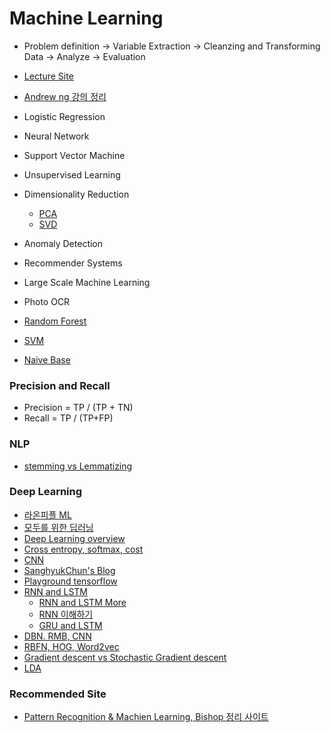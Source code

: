 # Machine Learning

* Problem definition -> Variable Extraction -> Cleanzing and Transforming Data -> Analyze -> Evaluation

* [Lecture Site](https://wikidocs.net/book/587)
* [Andrew ng 강의 정리](https://www.slideshare.net/freepsw/coursera-machine-learning-by-andrew-ng)
* Logistic Regression
* Neural Network
* Support Vector Machine
* Unsupervised Learning
* Dimensionality Reduction
  * [PCA](https://ratsgo.github.io/machine%20learning/2017/04/24/PCA/)
  * [SVD](https://ratsgo.github.io/from%20frequency%20to%20semantics/2017/04/06/pcasvdlsa/)
* Anomaly Detection
* Recommender Systems
* Large Scale Machine Learning
* Photo OCR 
* [Random Forest](https://medium.com/@deepvalidation/title-3b0e263605de)
* [SVM](https://towardsdatascience.com/support-vector-machine-vs-logistic-regression-94cc2975433f)

* [Naive Base](http://sherry-data.tistory.com/16?category=762870)


### Precision and Recall
* Precision = TP / \(TP + TN\)
* Recall = TP  /  \(TP+FP\)

### NLP
* [stemming vs Lemmatizing](http://blog.naver.com/PostView.nhn?blogId=vangarang&logNo=220963244354)

### Deep Learning
* [라온피플 ML](https://m.blog.naver.com/laonple/220571820368)
* [모두를 위한 딥러닝](https://hunkim.github.io/ml/)
* [Deep Learning overview](https://arxiv.org/pdf/1404.7828v4.pdf)
* [Cross entropy, softmax, cost](http://neuralnetworksanddeeplearning.com/chap3.html)
* [CNN](http://ufldl.stanford.edu/tutorial/supervised/ConvolutionalNeuralNetwork/)
* [SanghyukChun's Blog](http://sanghyukchun.github.io/archives/)
* [Playground tensorflow](https://playground.tensorflow.org/#activation=tanh&batchSize=10&dataset=circle&regDataset=reg-plane&learningRate=0.03&regularizationRate=0&noise=0&networkShape=4,2&seed=0.13675&showTestData=false&discretize=false&percTrainData=50&x=true&y=true&xTimesY=false&xSquared=false&ySquared=false&cosX=false&sinX=false&cosY=false&sinY=false&collectStats=false&problem=classification&initZero=false&hideText=false)
* [RNN and LSTM](https://ratsgo.github.io/natural%20language%20processing/2017/03/09/rnnlstm/)
  * [RNN and LSTM More](https://dreamgonfly.github.io/rnn/2017/09/04/understanding-rnn.html)
  * [RNN 이해하기](https://dreamgonfly.github.io/rnn/2017/09/04/understanding-rnn.html)
  * [GRU and LSTM](https://aikorea.org/blog/rnn-tutorial-4/)
* [DBN. RMB, CNN](http://sanghyukchun.github.io/75/)
* [RBFN, HOG, Word2vec](http://mccormickml.com/tutorials/)
* [Gradient descent vs Stochastic Gradient descent](http://everyday-deeplearning.tistory.com/entry/SGD-Stochastic-Gradient-Descent-%ED%99%95%EB%A5%A0%EC%A0%81-%EA%B2%BD%EC%82%AC%ED%95%98%EA%B0%95%EB%B2%95)
* [LDA](https://ratsgo.github.io/from%20frequency%20to%20semantics/2017/06/01/LDA/)

### Recommended Site
* [Pattern Recognition & Machien Learning, Bishop 정리 사이트](http://norman3.github.io/prml/)
